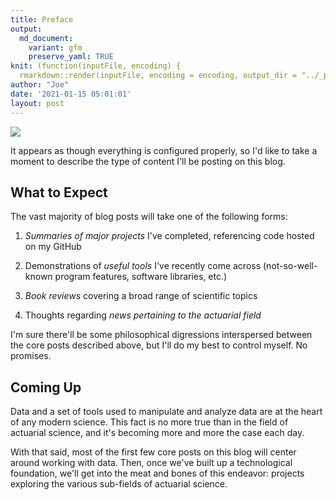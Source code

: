 ```yaml
---
title: Preface
output:
  md_document:
    variant: gfm
    preserve_yaml: TRUE
knit: (function(inputFile, encoding) {
  rmarkdown::render(inputFile, encoding = encoding, output_dir = "../_posts") })
author: "Joe"
date: '2021-01-15 05:01:01'
layout: post
---
```


<img src = "https://media.giphy.com/media/YEL7FJP6ed008/giphy.gif">

It appears as though everything is configured properly, so I'd like to take a moment to describe the type of content I'll be posting on this blog.

## What to Expect

The vast majority of blog posts will take one of the following forms:

1. *Summaries of major projects* I've completed, referencing code hosted on my GitHub

2. Demonstrations of *useful tools* I've recently come across (not-so-well-known program features, software libraries, etc.)

3. *Book reviews* covering a broad range of scientific topics  

4. Thoughts regarding *news pertaining to the actuarial field*

I'm sure there'll be some philosophical digressions interspersed between the core posts described above, but I'll do my best to control myself. No promises.

## Coming Up

Data and a set of tools used to manipulate and analyze data are at the heart of any modern science. This fact is no more true than in the field of actuarial science, and it's becoming more and more the case each day.

With that said, most of the first few core posts on this blog will center around working with data. Then, once we've built up a technological foundation, we'll get into the meat and bones of this endeavor: projects exploring the various sub-fields of actuarial science.
